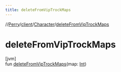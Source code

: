 ```yaml
---
title: deleteFromVipTrockMaps
---
```

//[Perry](../../../index.html)/[client](../index.html)/[Character](index.html)/[deleteFromVipTrockMaps](delete-from-vip-trock-maps.html)



# deleteFromVipTrockMaps



[jvm]\
fun [deleteFromVipTrockMaps](delete-from-vip-trock-maps.html)(map: [Int](https://kotlinlang.org/api/latest/jvm/stdlib/kotlin/-int/index.html))




